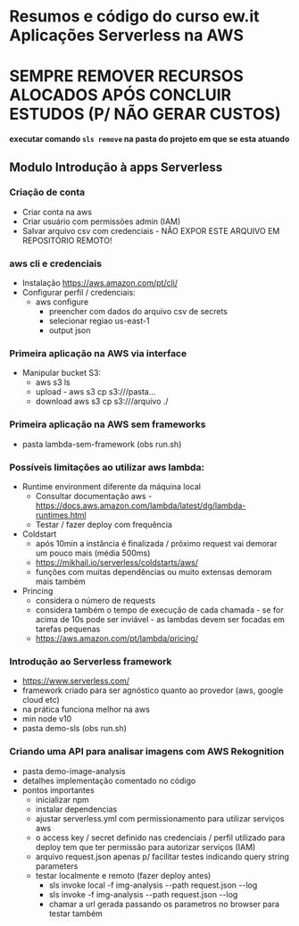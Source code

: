 # Resumos e código do curso ew.it Aplicações Serverless na AWS

# SEMPRE REMOVER RECURSOS ALOCADOS APÓS CONCLUIR ESTUDOS (P/ NÃO GERAR CUSTOS)

**executar comando `sls remove` na pasta do projeto em que se esta atuando**

## Modulo Introdução à apps Serverless

### Criação de conta
- Criar conta na aws
- Criar usuário com permissões admin (IAM)
- Salvar arquivo csv com credenciais - NÃO EXPOR ESTE ARQUIVO EM REPOSITÓRIO REMOTO!

### aws cli e credenciais
- Instalação https://aws.amazon.com/pt/cli/
- Configurar perfil / credenciais:
  - aws configure
    - preencher com dados do arquivo csv de secrets
    - selecionar regiao us-east-1
    - output json

### Primeira aplicação na AWS via interface
- Manipular bucket S3:
  - aws s3 ls
  - upload - aws s3 cp <arquivo local> s3://<bucket>/pasta...
  - download aws s3 cp s3://<bucket>/arquivo ./

### Primeira aplicação na AWS sem frameworks
- pasta lambda-sem-framework (obs run.sh)

### Possíveis limitações ao utilizar aws lambda:
- Runtime environment diferente da máquina local
  - Consultar documentação aws - https://docs.aws.amazon.com/lambda/latest/dg/lambda-runtimes.html
  - Testar / fazer deploy com frequência
- Coldstart
  - após 10min a instância é finalizada / próximo request vai demorar um pouco mais (média 500ms)
  - https://mikhail.io/serverless/coldstarts/aws/
  - funções com muitas dependências ou muito extensas demoram mais também
- Princing
  - considera o número de requests
  - considera também o tempo de execução de cada chamada - se for acima de 10s pode ser inviável - as lambdas devem ser focadas em tarefas pequenas
  - https://aws.amazon.com/pt/lambda/pricing/

### Introdução ao Serverless framework
- https://www.serverless.com/
- framework criado para ser agnóstico quanto ao provedor (aws, google cloud etc)
- na prática funciona melhor na aws
- min node v10
- pasta demo-sls (obs run.sh)

### Criando uma API para analisar imagens com AWS Rekognition
- pasta demo-image-analysis
- detalhes implementação comentado no código
- pontos importantes
    - inicializar npm
    - instalar dependencias
    - ajustar serverless.yml com permissionamento para utilizar serviços aws
    - o access key / secret definido nas credenciais / perfil utilizado para deploy tem que ter permissão para autorizar serviços (IAM)
    - arquivo request.json apenas p/ facilitar testes indicando query string parameters
    - testar localmente e remoto (fazer deploy antes) 
        - sls invoke local -f img-analysis --path request.json --log
        - sls invoke -f img-analysis --path request.json --log
        - chamar a url gerada passando os parametros no browser para testar também
